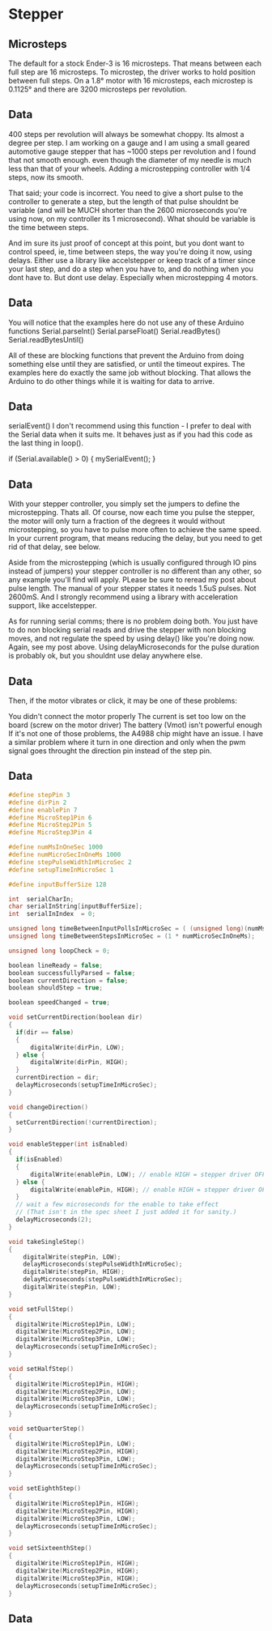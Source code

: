 # Stepper

## Microsteps

The default for a stock Ender-3 is 16 microsteps. That means between each full step are 16 microsteps.
To microstep, the driver works to hold position between full steps. On a 1.8° motor with 16 microsteps,
each microstep is 0.1125° and there are 3200 microsteps per revolution.

## Data

400 steps per revolution will always be somewhat choppy. Its almost a degree per step.
I am working on a gauge and I am using a small geared automotive gauge stepper that has ~1000 steps per revolution and I found that not smooth enough.
even though the diameter of my needle is much less than that of your wheels. Adding a microstepping controller with 1/4 steps, now its smooth.

That said; your code is incorrect. You need to give a short pulse to the controller to generate a step, but the length of that pulse shouldnt be variable
(and will be MUCH shorter than the 2600 microseconds you're using now, on my controller its 1 microsecond). What should be variable is the time between steps.

And im sure its just proof of concept at this point, but you dont want to control speed, ie, time between steps, the way you're doing it now, using delays.
Either use a library like accelstepper or keep track of a timer since your last step, and do a step when you have to, and do nothing when you dont have to. But dont use delay. Especially when microstepping 4 motors.

## Data

You will notice that the examples here do not use any of these Arduino functions
Serial.parseInt()
Serial.parseFloat()
Serial.readBytes()
Serial.readBytesUntil()

All of these are blocking functions that prevent the Arduino from doing something else until they are satisfied, or until the timeout expires.
The examples here do exactly the same job without blocking. That allows the Arduino to do other things while it is waiting for data to arrive.

## Data

serialEvent()
I don't recommend using this function - I prefer to deal with the Serial data when it suits me. It behaves just as if you had this code as the last thing in loop().

if (Serial.available() > 0) {
mySerialEvent();
}

## Data

With your stepper controller, you simply set the jumpers to define the microstepping. Thats all. Of course, now each time you pulse the stepper, the motor will only turn a fraction of the degrees it
would without microstepping, so you have to pulse more often to achieve the same speed. In your current program, that means reducing the delay, but you need to get rid of that delay, see below.

Aside from the microstepping (which is usually configured through IO pins instead of jumpers) your stepper controller is no different than any other, so any example you'll find will apply.
PLease be sure to reread my post about pulse length. The manual of your stepper states it needs 1.5uS pulses. Not 2600mS. And I strongly recommend using a library with acceleration support, like accelstepper.

As for running serial comms; there is no problem doing both. You just have to do non blocking serial reads and drive the stepper with non blocking moves, and not regulate the speed by using delay()
like you're doing now. Again, see my post above. Using delayMicroseconds for the pulse duration is probably ok, but you shouldnt use delay anywhere else.

## Data

Then, if the motor vibrates or click, it may be one of these problems:

You didn't connect the motor properly
The current is set too low on the board (screw on the motor driver)
The battery (Vmot) isn't powerful enough
If it's not one of those problems, the A4988 chip might have an issue. I have a similar problem where it turn in one direction and only when the pwm signal goes throught the direction pin instead of the step pin.

## Data

```cpp
#define stepPin 3
#define dirPin 2
#define enablePin 7
#define MicroStep1Pin 6
#define MicroStep2Pin 5
#define MicroStep3Pin 4

#define numMsInOneSec 1000
#define numMicroSecInOneMs 1000
#define stepPulseWidthInMicroSec 2
#define setupTimeInMicroSec 1

#define inputBufferSize 128

int  serialCharIn;
char serialInString[inputBufferSize];
int  serialInIndex  = 0;

unsigned long timeBetweenInputPollsInMicroSec = ( (unsigned long)(numMsInOneSec /4) * numMicroSecInOneMs ); // 250 = 1/4th of a second
unsigned long timeBetweenStepsInMicroSec = (1 * numMicroSecInOneMs);

unsigned long loopCheck = 0;

boolean lineReady = false;
boolean successfullyParsed = false;
boolean currentDirection = false;
boolean shouldStep = true;

boolean speedChanged = true;

void setCurrentDirection(boolean dir)
{
  if(dir == false)
  {
      digitalWrite(dirPin, LOW);
  } else {
      digitalWrite(dirPin, HIGH);
  }
  currentDirection = dir;
  delayMicroseconds(setupTimeInMicroSec);
}

void changeDirection()
{
  setCurrentDirection(!currentDirection);
}

void enableStepper(int isEnabled)
{
  if(isEnabled)
  {
      digitalWrite(enablePin, LOW); // enable HIGH = stepper driver OFF
  } else {
      digitalWrite(enablePin, HIGH); // enable HIGH = stepper driver OFF
  }
  // wait a few microseconds for the enable to take effect
  // (That isn't in the spec sheet I just added it for sanity.)
  delayMicroseconds(2);
}

void takeSingleStep()
{
    digitalWrite(stepPin, LOW);
    delayMicroseconds(stepPulseWidthInMicroSec);
    digitalWrite(stepPin, HIGH);
    delayMicroseconds(stepPulseWidthInMicroSec);
    digitalWrite(stepPin, LOW);
}

void setFullStep()
{
  digitalWrite(MicroStep1Pin, LOW);
  digitalWrite(MicroStep2Pin, LOW);
  digitalWrite(MicroStep3Pin, LOW);
  delayMicroseconds(setupTimeInMicroSec);
}

void setHalfStep()
{
  digitalWrite(MicroStep1Pin, HIGH);
  digitalWrite(MicroStep2Pin, LOW);
  digitalWrite(MicroStep3Pin, LOW);
  delayMicroseconds(setupTimeInMicroSec);
}

void setQuarterStep()
{
  digitalWrite(MicroStep1Pin, LOW);
  digitalWrite(MicroStep2Pin, HIGH);
  digitalWrite(MicroStep3Pin, LOW);
  delayMicroseconds(setupTimeInMicroSec);
}

void setEighthStep()
{
  digitalWrite(MicroStep1Pin, HIGH);
  digitalWrite(MicroStep2Pin, HIGH);
  digitalWrite(MicroStep3Pin, LOW);
  delayMicroseconds(setupTimeInMicroSec);
}

void setSixteenthStep()
{
  digitalWrite(MicroStep1Pin, HIGH);
  digitalWrite(MicroStep2Pin, HIGH);
  digitalWrite(MicroStep3Pin, HIGH);
  delayMicroseconds(setupTimeInMicroSec);
}
```

## Data
